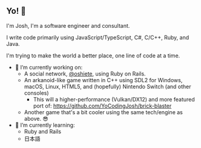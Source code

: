 ## Yo! 👋

I'm Josh, I'm a software engineer and consultant.

I write code primarily using JavaScript/TypeScript, C#, C/C++, Ruby, and Java.

I'm trying to make the world a better place, one line of code at a time.

- 🔭 I’m currently working on:
  * A social network, [@oshiete](https://github.com/oshiete), using Ruby on Rails.
  * An arkanoid-like game written in C++ using SDL2 for Windows, macOS, Linux, HTML5, and (hopefully) Nintendo Switch (and other consoles)
    * This will a higher-performance (Vulkan/DX12) and more featured port of: https://github.com/YoCodingJosh/brick-blaster
  * Another game that's a bit cooler using the same tech/engine as above. 😎
- 🌱 I’m currently learning:
  * Ruby and Rails
  * 日本語

<!--
**YoCodingJosh/YoCodingJosh** is a ✨ _special_ ✨ repository because its `README.md` (this file) appears on your GitHub profile.

Here are some ideas to get you started:

- 🔭 I’m currently working on ...
- 🌱 I’m currently learning ...
- 👯 I’m looking to collaborate on ...
- 🤔 I’m looking for help with ...
- 💬 Ask me about ...
- 📫 How to reach me: ...
- 😄 Pronouns: ...
- ⚡ Fun fact: ...
-->
